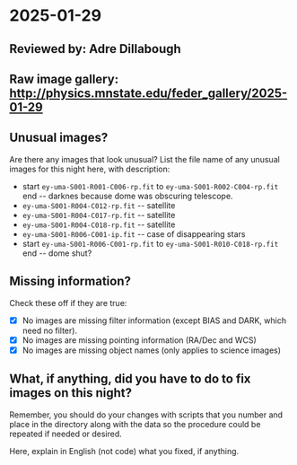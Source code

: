 # 2025-01-29

## Reviewed by: Adre Dillabough

## Raw image gallery: http://physics.mnstate.edu/feder_gallery/2025-01-29

## Unusual images?

Are there any images that look unusual? List the file name of any unusual images for this night here, with description:

+ start `ey-uma-S001-R001-C006-rp.fit` to `ey-uma-S001-R002-C004-rp.fit` end -- darknes because dome was obscuring telescope.
+ `ey-uma-S001-R004-C012-rp.fit` -- satellite
+ `ey-uma-S001-R004-C017-rp.fit` -- satellite
+ `ey-uma-S001-R004-C018-rp.fit` -- satellite
+ `ey-uma-S001-R006-C001-ip.fit` -- case of disappearing stars
+ start `ey-uma-S001-R006-C001-rp.fit` to `ey-uma-S001-R010-C018-rp.fit` end -- dome shut?

## Missing information?

Check these off if they are true:

- [x] No images are missing filter information (except BIAS and DARK, which need no filter).
- [x] No images are missing pointing information (RA/Dec and WCS)
- [x] No images are missing object names (only applies to science images)

## What, if anything, did you have to do to fix images on this night?

Remember, you should do your changes with scripts that you number and place in the
directory along with the data so the procedure could be repeated if needed or
desired.

Here, explain in English (not code) what you fixed, if anything.
